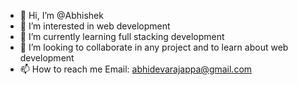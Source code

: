 - 👋 Hi, I’m @Abhishek
- 👀 I’m interested in web development 
- 🌱 I’m currently learning full stacking development 
- 💞️ I’m looking to collaborate in any project and to learn about web development 
- 📫 How to reach me Email: abhidevarajappa@gmail.com

<!---
Abhidevarajappa/Abhidevarajappa is a ✨ special ✨ repository because its `README.md` (this file) appears on your GitHub profile.
You can click the Preview link to take a look at your changes.
--->
